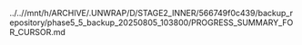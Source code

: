 ../..//mnt/h/ARCHIVE/.UNWRAP/D/STAGE2_INNER/566749f0c439/backup_repository/phase5_5_backup_20250805_103800/PROGRESS_SUMMARY_FOR_CURSOR.md